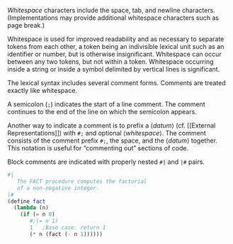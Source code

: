  *Whitespace* characters include the space, tab, and newline characters. (Implementations may provide additional whitespace characters such as page break.) 
 
 Whitespace is used for improved readability and as necessary to separate tokens from each other, a token being an indivisible lexical unit such as an identifier or number, but is otherwise insignificant. Whitespace can occur between any two tokens, but not within a token. Whitespace occurring inside a string or inside a symbol delimited by vertical lines is significant.

The lexical syntax includes several comment forms. Comments are treated exactly like whitespace.

A semicolon (`;`) indicates the start of a line comment. The comment continues to the end of the line on which the semicolon appears.

Another way to indicate a comment is to prefix a ⟨*datum*⟩ (cf. [[External Representations]]) with `#;` and optional ⟨*whitespace*⟩. The comment consists of the comment prefix `#;`, the space, and the ⟨*datum*⟩ together. This notation is useful for “commenting out” sections of code.

Block comments are indicated with properly nested `#|` and `|#` pairs.

``` scheme
#|
   The FACT procedure computes the factorial
   of a non-negative integer.
|# 
(define fact 
  (lambda (n) 
    (if (= n 0) 
       #;(= n 1) 
       1   ;Base case: return 1 
       (* n (fact (- n 1))))))
```


